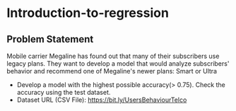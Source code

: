 # Introduction-to-regression
## Problem Statement
Mobile carrier Megaline has found out that many of their subscribers use legacy plans.
They want to develop a model that would analyze subscribers' behavior and recommend one of Megaline's newer plans: Smart or Ultra
* Develop a model with the highest possible accuracy(> 0.75). Check the accuracy using the test dataset.
* Dataset URL (CSV File): https://bit.ly/UsersBehaviourTelco

